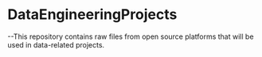 # DataEngineeringProjects
--This repository contains raw files from open source platforms that will be used in data-related projects.
